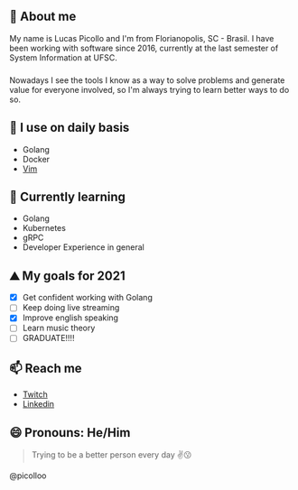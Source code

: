 ## 👋 About me 

My name is Lucas Picollo and I'm from Florianopolis, SC - Brasil. I have been working with software since 2016, currently at the last semester of System Information at UFSC.
###
Nowadays I see the tools I know as a way to solve problems and generate value for everyone involved, so I'm always trying to learn better ways to do so.

## 🌱 I use on daily basis

- Golang
- Docker
- [Vim](https://github.com/picolloo/dotfiles)

## 📔 Currently learning

- Golang
- Kubernetes
- gRPC
- Developer Experience in general

## ⛰️ My goals for 2021

- [X] Get confident working with Golang
- [ ] Keep doing live streaming
- [X] Improve english speaking
- [ ] Learn music theory
- [ ] GRADUATE!!!!

## 📫 Reach me

- [Twitch](https://twitch.tv/lpicollo)
- [Linkedin](https://www.linkedin.com/in/lucas-picollo/)

## 😄 Pronouns: He/Him

> Trying to be a better person every day :v::kissing:

@picolloo

